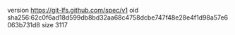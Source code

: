 version https://git-lfs.github.com/spec/v1
oid sha256:62c0f6ad18d599db8bd32aa68c4758dcbe747f48e28e4f1d98a57e6063b731d8
size 3117
